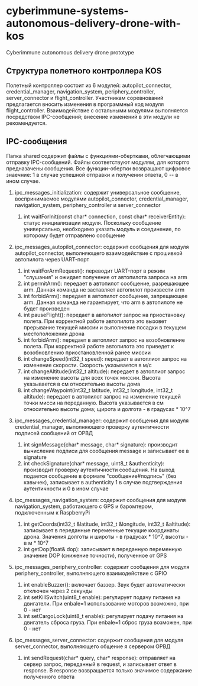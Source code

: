 # cyberimmune-systems-autonomous-delivery-drone-with-kos

Cyberimmune autonomous delivery drone prototype

## Структура полетного контроллера KOS

Полетный контроллер состоит из 6 модулей: autopilot_connector, credential_manager, navigation_system, periphery_controller, server_connector и flight_controller. Участникам соревнований предлагается вносить изменения в программный код модуля flight_controller. Взаимодействие с остальными модулями выполняется посредством IPC-сообщений; внесение изменений в эти модули не рекомендуется.

## IPC-сообщения

Папка shared содержит файлы с функциями-обертками, облегчающими отправку IPC-сообщений. Файлы соответствуют модулям, для которгго предназачены сообщения. Все функции-обертки возвращают цифровое знаечние: 1 в случае успешной отправки и получении ответа, 0 -- в ином случае.

1. ipc_messages_initialization: содержит универсальное сообщение, воспринимаемое модулями autopilot_connector, credential_manager, navigation_system, periphery_controller и server_connector
    1. int waitForInit(const char\* connection, const char\* receiverEntity): статус инициализации модуля. Поскольку сообщение универсально, необходимо указать модуль и соединение, по которому будет отправлено сообщение

2. ipc_messages_autopilot_connector: содержит сообщения для модуля autopilot_connector, выполняющего взаимодействие с прошивкой автопилота через UART-порт
    1. int waitForArmRequest(): переводит UART-порт в режим "слушания" и ожидает получение от автопилота запроса на arm
    2. int permitArm(): передает в автопилот сообщение, разрешающее arm. Данная команда не заставляет автопилот произвести arm
    3. int forbidArm(): передает в автопилот сообщение, запрещающее arm. Данная команда не гарантирует, что arm в автопилоте не будет произведен
    4. int pauseFlight(): передает в автопилот запрос на приостановку полета. При корректной работе автопилота это вызовет прерывание текущей миссии и выполнение посадки в текущем местоположении дрона
    5. int forbidArm(): передает в автоплиот запрос на возобновление полета. При корректной работе автопилота это приведет к возобновлению приостановленной ранее миссии
    6. int changeSpeed(int32_t speed): передает в автоплиот запрос на изменение скорости. Скорость указывается в м/с
    7. int changeAltitude(int32_t altitude): передает в автоплиот запрос на изменение высоты для всех точек миссии. Высота указывается в см относительно высоты дома
    8. int changeWaypoint(int32_t latitude, int32_t longitude, int32_t altitude): передает в автопилот запрос на изменение текущей точки мисси на переданную. Высота указывается в см относительно высоты дома; щирота и долгота - в градусах \* 10^7

3. ipc_messages_credential_manager: содержит сообщения для модуля credential_manager, выполняющего проверку аутентичности подписей сообщений от ОРВД
    1. int signMessage(char\* message, char\* signature): производит вычисление подписи для сообщения message и записывает ее в signature
    2. int checkSignature(char\* message, uint8_t &authenticity): производит проверку аутентичности сообщения. На выход подается сообщение в формате "сообщение#подпись" (без кавычек), записывает в authenticity 1 в случае подтверждения аутентичности и 0 в ином случае

4. ipc_messages_navigation_system: содержит сообщения для модуля navigation_system, работающего с GPS и баромтером, подключенным к RaspberryPi
    1. int getCoords(int32_t &latitude, int32_t &longitude, int32_t &altitude): записывает в переданные переменные текущие координаты дрона. Значения долготы и широты - в градусах \* 10^7, высоты - в м \* 10^7
    2. int getDop(float& dop): записывает в переданную переменную значение DOP (снижение точности), полученное от GPS

5. ipc_messages_periphery_controller: содержит сообщения для модуля periphery_controller, выполняющего взаимодействие с GPIO
    1. int enableBuzzer(): включает баззер. Звук будет автоматически отключен через 2 секунды
    2. int setKillSwitch(uint8_t enable): регулирует подачу питания на двигатели. При enbale=1 использование моторов возможно, при 0 - нет
    3. int setCargoLock(uint8_t enable): регулирует подачу питания на двигатель сброса груза. При enbale=1 сброс груза возможен, при 0 - нет

6. ipc_messages_server_connector: содержит сообщения для модуля server_connector, выполняющего общение я сервером ОРВД
    1. int sendRequest(char\* query, char\* response): отправляет на сервер запрос, переданный в request, и записывает ответ в response. В response возвращается только значимое содержание полученного ответа
